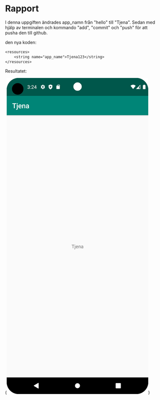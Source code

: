 
# Rapport

I denna uppgiften ändrades app_namn från "hello" till "Tjena". Sedan med hjälp av terminalen och kommando "add", "commit" och "push" för att pusha den till github. 

den nya koden:

```
<resources>
    <string name="app_name">Tjena123</string>
</resources>
```

Resultatet:

(![img.png](img.png))


